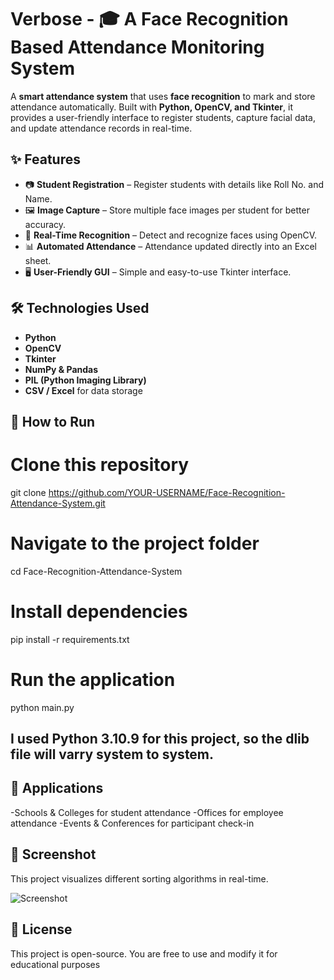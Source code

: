 # Verbose -  🎓 A Face Recognition Based Attendance Monitoring System  

A **smart attendance system** that uses **face recognition** to mark and store attendance automatically. Built with **Python, OpenCV, and Tkinter**, it provides a user-friendly interface to register students, capture facial data, and update attendance records in real-time.  

## ✨ Features
- 📷 **Student Registration** – Register students with details like Roll No. and Name.  
- 🖼 **Image Capture** – Store multiple face images per student for better accuracy.  
- 🤖 **Real-Time Recognition** – Detect and recognize faces using OpenCV.  
- 📊 **Automated Attendance** – Attendance updated directly into an Excel sheet.  
- 🖥 **User-Friendly GUI** – Simple and easy-to-use Tkinter interface.  

## 🛠️ Technologies Used
- **Python**
- **OpenCV**
- **Tkinter**
- **NumPy & Pandas**
- **PIL (Python Imaging Library)**
- **CSV / Excel** for data storage  

## 🚀 How to Run

# Clone this repository
git clone https://github.com/YOUR-USERNAME/Face-Recognition-Attendance-System.git

# Navigate to the project folder
cd Face-Recognition-Attendance-System

# Install dependencies
pip install -r requirements.txt

# Run the application
python main.py

## I used Python 3.10.9 for this project, so the dlib file will varry system to system.


## 📌 Applications
   -Schools & Colleges for student attendance
   -Offices for employee attendance
   -Events & Conferences for participant check-in
   
## 📸 Screenshot 

This project visualizes different sorting algorithms in real-time.

 ![Screenshot](Image/Screenshot_20251004-214342.png)

## 📄 License
This project is open-source. You are free to use and modify it for educational purposes
